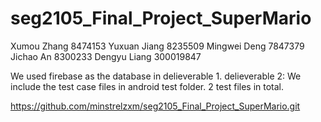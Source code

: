 # seg2105_Final_Project_SuperMario

Xumou Zhang 8474153
Yuxuan Jiang 8235509
Mingwei Deng 7847379
Jichao An 8300233
Dengyu Liang 300019847

We used firebase as the database in delieverable 1.
delieverable 2:
We include the test case files in android test folder. 
2 test files in total.

https://github.com/minstrelzxm/seg2105_Final_Project_SuperMario.git